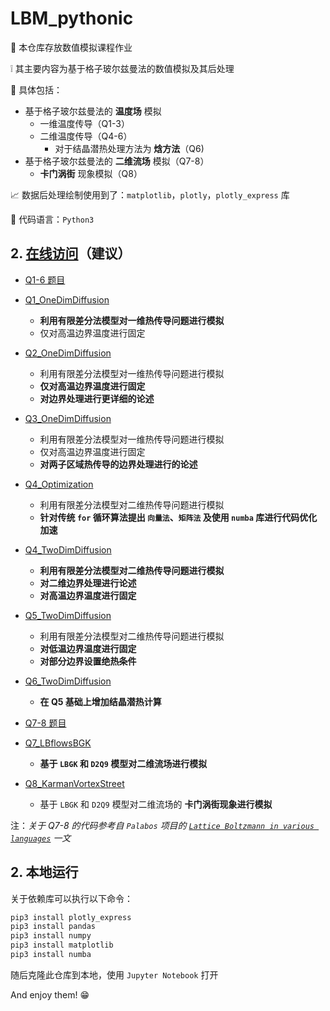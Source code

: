 # LBM_pythonic

:information_desk_person: 本仓库存放数值模拟课程作业

:grey_exclamation: 其主要内容为基于格子玻尔兹曼法的数值模拟及其后处理

:speech_balloon: 具体包括：

* 基于格子玻尔兹曼法的 **温度场** 模拟
  * 一维温度传导（Q1-3）
  * 二维温度传导（Q4-6）
    * 对于结晶潜热处理方法为 **焓方法**（Q6)
* 基于格子玻尔兹曼法的 **二维流场** 模拟（Q7-8）
  * **卡门涡街** 现象模拟（Q8）

:chart_with_upwards_trend: 数据后处理绘制使用到了：`matplotlib`，`plotly`，`plotly_express` 库

:scroll: 代码语言：`Python3`

## 2. [在线访问](https://nbviewer.jupyter.org/github/zzccchen/review_note/tree/master/数值模拟)（建议）

* [Q1-6 题目](https://github.com/zzccchen/review_note/blob/master/%E6%95%B0%E5%80%BC%E6%A8%A1%E6%8B%9F/Q1-7%E7%9B%B8%E5%85%B3%E6%96%87%E6%A1%A3/2019.04.23%2B%E4%B8%8A%E6%9C%BA%E9%A2%98%E7%9B%AE%E5%8F%8A%E8%A6%81%E6%B1%82%2B-%2B%E6%B8%A9%E5%BA%A6%E5%9C%BA%E8%AE%A1%E7%AE%97.pdf)

* [Q1_OneDimDiffusion](https://nbviewer.jupyter.org/github/zzccchen/review_note/blob/master/数值模拟/Q1_OneDimDiffusion/Q1_Answer.ipynb)

  * **利用有限差分法模型对一维热传导问题进行模拟**
  * 仅对高温边界温度进行固定

* [Q2_OneDimDiffusion](https://nbviewer.jupyter.org/github/zzccchen/review_note/blob/master/数值模拟/Q2_OneDimDiffusion/Q2_Answer.ipynb)

  * 利用有限差分法模型对一维热传导问题进行模拟
  * **仅对高温边界温度进行固定**
  * **对边界处理进行更详细的论述**

* [Q3_OneDimDiffusion](https://nbviewer.jupyter.org/github/zzccchen/review_note/blob/master/数值模拟/Q3_OneDimDiffusion/Q3_Answer.ipynb)

  * 利用有限差分法模型对一维热传导问题进行模拟
  * 仅对高温边界温度进行固定
  * **对两子区域热传导的边界处理进行的论述**

* [Q4_Optimization](https://nbviewer.jupyter.org/github/zzccchen/review_note/blob/master/数值模拟/Q4_Optimization/Q4_Optimization.ipynb)

  * 利用有限差分法模型对二维热传导问题进行模拟
  * **针对传统 `for` 循环算法提出 `向量法`、`矩阵法` 及使用 `numba` 库进行代码优化加速**

* [Q4_TwoDimDiffusion](https://nbviewer.jupyter.org/github/zzccchen/review_note/blob/master/数值模拟/Q4_TwoDimDiffusion/Q4_Answer.ipynb)

  * **利用有限差分法模型对二维热传导问题进行模拟**
  * **对二维边界处理进行论述**
  * **对高温边界温度进行固定**

* [Q5_TwoDimDiffusion](https://nbviewer.jupyter.org/github/zzccchen/review_note/blob/master/数值模拟/Q5_TwoDimDiffusion/Q5_Answer.ipynb)

  * 利用有限差分法模型对二维热传导问题进行模拟
  * **对低温边界温度进行固定**
  * **对部分边界设置绝热条件**

* [Q6_TwoDimDiffusion](https://nbviewer.jupyter.org/github/zzccchen/review_note/blob/master/数值模拟/Q6_TwoDimDiffusion/Q6_Answer.ipynb)

  * **在 Q5 基础上增加结晶潜热计算**

* [Q7-8 题目](https://github.com/zzccchen/review_note/blob/master/%E6%95%B0%E5%80%BC%E6%A8%A1%E6%8B%9F/Q7-8%E7%9B%B8%E5%85%B3%E6%96%87%E6%A1%A3/2019%2B%E4%B8%8A%E6%9C%BA%E9%A2%98%E7%9B%AE%E5%8F%8A%E8%A6%81%E6%B1%82%2B-%2B%E6%B5%81%E5%9C%BA%E8%AE%A1%E7%AE%97.pdf)

* [Q7_LBflowsBGK](https://nbviewer.jupyter.org/github/zzccchen/review_note/blob/master/数值模拟/Q7_LBflowsBGK/Q7_LBflowsBGK.ipynb)

  * **基于 `LBGK` 和 `D2Q9` 模型对二维流场进行模拟**

* [Q8_KarmanVortexStreet](https://nbviewer.jupyter.org/github/zzccchen/review_note/blob/master/数值模拟/Q8_KarmanVortexStreet/Q8_KarmanVortexStreet.ipynb)

  * 基于 `LBGK` 和 `D2Q9` 模型对二维流场的 **卡门涡街现象进行模拟**

注：*关于 Q7-8 的代码参考自 `Palabos` 项目的 [`Lattice Boltzmann in various languages`](http://wiki.palabos.org/numerics:codes) 一文*

## 2. 本地运行

关于依赖库可以执行以下命令：

```bash
pip3 install plotly_express
pip3 install pandas
pip3 install numpy
pip3 install matplotlib
pip3 install numba
```

随后克隆此仓库到本地，使用 `Jupyter Notebook` 打开

And enjoy them! :grin:
